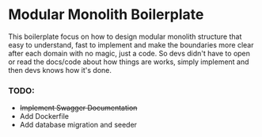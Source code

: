 # Modular Monolith Boilerplate

This boilerplate focus on how to design modular monolith structure
that easy to understand, fast to implement and make the boundaries more
clear after each domain with no magic, just a code. So devs didn't have to
open or read the docs/code about how things are works, simply implement
and then devs knows how it's done.

### TODO:

- ~~Implement Swagger Documentation~~
- Add Dockerfile
- Add database migration and seeder

